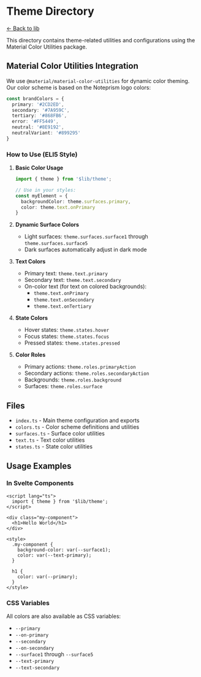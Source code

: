 # Theme Directory

[← Back to lib](../README.md)

This directory contains theme-related utilities and configurations using the Material Color Utilities package.

## Material Color Utilities Integration

We use `@material/material-color-utilities` for dynamic color theming. Our color scheme is based on the Noteprism logo colors:

```typescript
const brandColors = {
  primary: '#2CD2ED',
  secondary: '#7A959C',
  tertiary: '#868FB6',
  error: '#FF5449',
  neutral: '#8E9192',
  neutralVariant: '#899295'
}
```

### How to Use (ELI5 Style)

1. **Basic Color Usage**
   ```typescript
   import { theme } from '$lib/theme';
   
   // Use in your styles:
   const myElement = {
     backgroundColor: theme.surfaces.primary,
     color: theme.text.onPrimary
   }
   ```

2. **Dynamic Surface Colors**
   - Light surfaces: `theme.surfaces.surface1` through `theme.surfaces.surface5`
   - Dark surfaces automatically adjust in dark mode

3. **Text Colors**
   - Primary text: `theme.text.primary`
   - Secondary text: `theme.text.secondary`
   - On-color text (for text on colored backgrounds):
     - `theme.text.onPrimary`
     - `theme.text.onSecondary`
     - `theme.text.onTertiary`

4. **State Colors**
   - Hover states: `theme.states.hover`
   - Focus states: `theme.states.focus`
   - Pressed states: `theme.states.pressed`

5. **Color Roles**
   - Primary actions: `theme.roles.primaryAction`
   - Secondary actions: `theme.roles.secondaryAction`
   - Backgrounds: `theme.roles.background`
   - Surfaces: `theme.roles.surface`

## Files
- `index.ts` - Main theme configuration and exports
- `colors.ts` - Color scheme definitions and utilities
- `surfaces.ts` - Surface color utilities
- `text.ts` - Text color utilities
- `states.ts` - State color utilities

## Usage Examples

### In Svelte Components
```svelte
<script lang="ts">
  import { theme } from '$lib/theme';
</script>

<div class="my-component">
  <h1>Hello World</h1>
</div>

<style>
  .my-component {
    background-color: var(--surface1);
    color: var(--text-primary);
  }

  h1 {
    color: var(--primary);
  }
</style>
```

### CSS Variables
All colors are also available as CSS variables:
- `--primary`
- `--on-primary`
- `--secondary`
- `--on-secondary`
- `--surface1` through `--surface5`
- `--text-primary`
- `--text-secondary` 